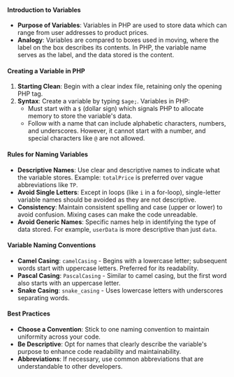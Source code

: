 #### Introduction to Variables
- **Purpose of Variables**: Variables in PHP are used to store data which can range from user addresses to product prices.
- **Analogy**: Variables are compared to boxes used in moving, where the label on the box describes its contents. In PHP, the variable name serves as the label, and the data stored is the content.

#### Creating a Variable in PHP
1. **Starting Clean**: Begin with a clear index file, retaining only the opening PHP tag.
2. **Syntax**: Create a variable by typing `$age;`. Variables in PHP:
   - Must start with a `$` (dollar sign) which signals PHP to allocate memory to store the variable's data.
   - Follow with a name that can include alphabetic characters, numbers, and underscores. However, it cannot start with a number, and special characters like `@` are not allowed.

#### Rules for Naming Variables
- **Descriptive Names**: Use clear and descriptive names to indicate what the variable stores. Example: `totalPrice` is preferred over vague abbreviations like `TP`.
- **Avoid Single Letters**: Except in loops (like `i` in a for-loop), single-letter variable names should be avoided as they are not descriptive.
- **Consistency**: Maintain consistent spelling and case (upper or lower) to avoid confusion. Mixing cases can make the code unreadable.
- **Avoid Generic Names**: Specific names help in identifying the type of data stored. For example, `userData` is more descriptive than just `data`.

#### Variable Naming Conventions
- **Camel Casing**: `camelCasing` - Begins with a lowercase letter; subsequent words start with uppercase letters. Preferred for its readability.
- **Pascal Casing**: `PascalCasing` - Similar to camel casing, but the first word also starts with an uppercase letter.
- **Snake Casing**: `snake_casing` - Uses lowercase letters with underscores separating words.

#### Best Practices
- **Choose a Convention**: Stick to one naming convention to maintain uniformity across your code.
- **Be Descriptive**: Opt for names that clearly describe the variable's purpose to enhance code readability and maintainability.
- **Abbreviations**: If necessary, use common abbreviations that are understandable to other developers.